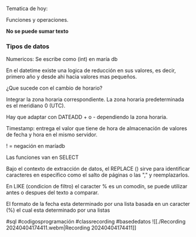 Tematica de hoy:

Funciones y operaciones.

**No se puede sumar texto**

### Tipos de datos ###

Numericos: Se escribe como 
(int) en maría db 

En el datetime existe una logica de reducción en sus valores, es decir, primero año y desde ahi hacia valores mas pequeños.

¿Que sucede con el cambio de horario?

Integrar la zona horaria correspondiente. La zona horaria predeterminada es el meridiano 0 (UTC).

Hay que adaptar con DATEADD + o - dependiendo la zona horaria.

Timestamp: entrega el valor que tiene de hora de almacenación de valores de fecha y hora en el mismo servidor.

! = negación en maríadb

Las funciones van en SELECT

Bajo el contexto de extracción de datos, el REPLACE () sirve para identificar caracteres en especifico como el salto de páginas o las "," y reemplazarlos.

En LIKE (condicion de filtro) el caracter % es un comodín, se puede utilizar antes o despues del texto a comparar.

El formato de la fecha esta determinado por una lista basada en un caracter (%) el cual esta determinado por una listas

#sql #codigosprogramación #classrecording #basededatos
![[./Recording 20240404174411.webm|Recording 20240404174411]]




